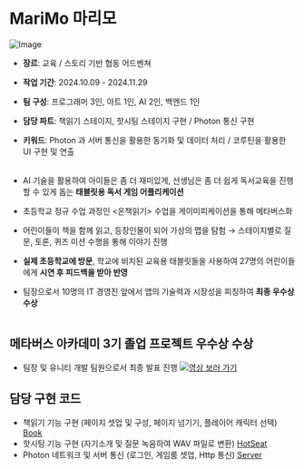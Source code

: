 # MariMo 마리모
![Image](https://github.com/user-attachments/assets/ee4d2623-537d-4a12-97e3-bf4a776abb7c)

- **장르**: 교육 / 스토리 기반 협동 어드벤쳐 
- **작업 기간**: 2024.10.09 - 2024.11.29
- **팀 구성**: 프로그래머 3인, 아트 1인, AI 2인, 백엔드 1인 
- **담당 파트**: 책읽기 스테이지, 핫시팅 스테이지 구현 / Photon 통신 구현
- **키워드**: Photon 과 서버 통신을 활용한 동기화 및 데이터 처리 / 코루틴을 활용한 UI 구현 및 연출
  <br/> <br/>

- AI 기술을 활용하여 아이들은 좀 더 재미있게, 선생님은 좀 더 쉽게 독서교육을 진행할 수 있게 돕는 **태블릿용 독서 게임 어플리케이션**  <br/>
- 초등학교 정규 수업 과정인 <온책읽기> 수업을 게이미피케이션을 통해 메타버스화  <br/>
- 어린이들이 책을 함께 읽고, 등장인물이 되어 가상의 맵을 탐험 → 스테이지별로 질문, 토론, 퀴즈 미션 수행을 통해 이야기 진행  <br/>
- **실제 초등학교에 방문**, 학교에 비치된 교육용 태블릿들을 사용하여 27명의 어린이들에게 **시연 후 피드백을 받아 반영**  <br/>
- 팀장으로서 10명의 IT 경영진 앞에서 앱의 기술력과 시장성을 피칭하여 **최종 우수상 수상**  <br/> <br/>

## 메타버스 아카데미 3기 졸업 프로젝트 우수상 수상
- 팀장 및 유니티 개발 팀원으로서 최종 발표 진행
  [![영상 보러 가기](https://github.com/user-attachments/assets/5d4fb2e1-9298-45df-ab9e-9c12469461ad)](https://www.youtube.com/watch?v=g4i5GGtB5A8)

## 담당 구현 코드
- 책읽기 기능 구현 (페이지 셋업 및 구성, 페이지 넘기기, 플레이어 캐릭터 선택)
[Book](https://github.com/anditsoon/MariMo/tree/Final/Assets/YDW/Scripts/Book)
- 핫시팅 기능 구현 (자기소개 및 질문 녹음하여 WAV 파일로 변환)
[HotSeat](https://github.com/anditsoon/MariMo/tree/Final/Assets/YDW/Scripts/HotSeat)
- Photon 네트워크 및 서버 통신 (로그인, 게임룸 셋업, Http 통신)
[Server](https://github.com/anditsoon/MariMo/tree/Final/Assets/YDW/Scripts/Server)

